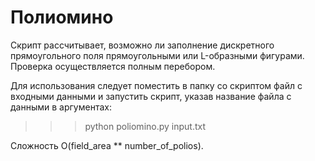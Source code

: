 # Полиомино
Скрипт рассчитывает, возможно ли заполнение дискретного прямоугольного поля прямоугольными или L-образными фигурами. Проверка осуществляется полным перебором.

Для использования следует поместить в папку со скриптом файл с входными данными и запустить скрипт, указав название файла с данными в аргументах:

>>> python poliomino.py input.txt

Сложность O(field_area ** number_of_polios).
